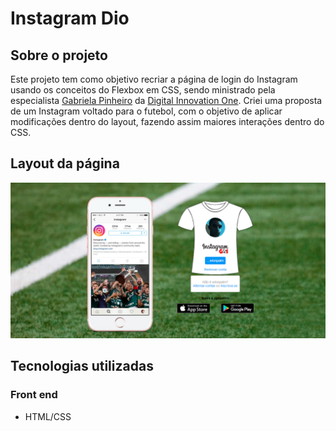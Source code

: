# Instagram Dio
## Sobre o projeto
Este projeto tem como objetivo recriar a página de login do Instagram usando os conceitos do Flexbox em CSS, sendo ministrado pela especialista [Gabriela Pinheiro](https://github.com/SpruceGabriela) da [Digital Innovation One](https://web.digitalinnovation.one/). Criei uma proposta de um Instagram voltado para o futebol, com o objetivo de aplicar modificações dentro do layout, fazendo assim maiores interações dentro do CSS.
## Layout da página
![Web_1](https://github.com/wtonpalm/Instagram_Dio/blob/main/img/preview.jpg)
## Tecnologias utilizadas
### Front end
- HTML/CSS
